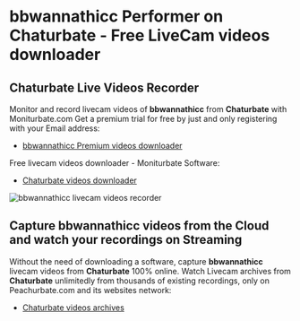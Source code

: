 # bbwannathicc Performer on Chaturbate - Free LiveCam videos downloader

## Chaturbate Live Videos Recorder

Monitor and record livecam videos of **bbwannathicc** from **Chaturbate** with Moniturbate.com
Get a premium trial for free by just and only registering with your Email address:
* [bbwannathicc Premium videos downloader](https://moniturbate.com/request-demo-licence-key.html)

Free livecam videos downloader - Moniturbate Software:
* [Chaturbate videos downloader](https://moniturbate.com/moniturbate-download-software.html)

![bbwannathicc livecam videos recorder](https://peachurnet.com/templates/moniturbate-software.png)


## Capture bbwannathicc videos from the Cloud and watch your recordings on Streaming

Without the need of downloading a software, capture **bbwannathicc** livecam videos from **Chaturbate** 100% online.
Watch Livecam archives from **Chaturbate** unlimitedly from thousands of existing recordings, only on Peachurbate.com and its websites network:
* [Chaturbate videos archives](https://peachurnet.com/)